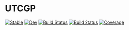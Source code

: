 # UTCGP

[![Stable](https://img.shields.io/badge/docs-stable-blue.svg)](https://camilo.github.io/UTCGP.jl/stable/)
[![Dev](https://img.shields.io/badge/docs-dev-blue.svg)](https://camilo.github.io/UTCGP.jl/dev/)
[![Build Status](https://github.com/camilo/UTCGP.jl/actions/workflows/CI.yml/badge.svg?branch=main)](https://github.com/camilo/UTCGP.jl/actions/workflows/CI.yml?query=branch%3Amain)
[![Build Status](https://travis-ci.com/camilo/UTCGP.jl.svg?branch=main)](https://travis-ci.com/camilo/UTCGP.jl)
[![Coverage](https://codecov.io/gh/camilo/UTCGP.jl/branch/main/graph/badge.svg)](https://codecov.io/gh/camilo/UTCGP.jl)

